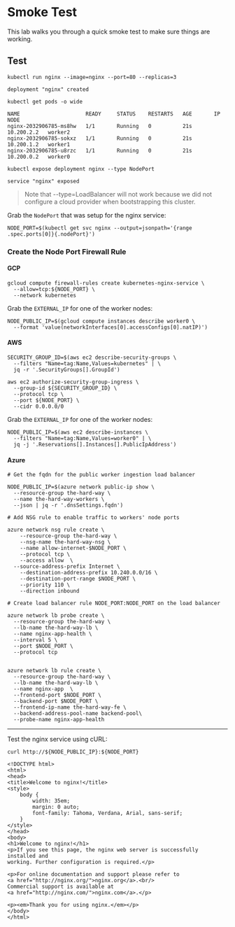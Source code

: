 # Smoke Test

This lab walks you through a quick smoke test to make sure things are working.

## Test

```
kubectl run nginx --image=nginx --port=80 --replicas=3
```

```
deployment "nginx" created
```

```
kubectl get pods -o wide
```
```
NAME                     READY     STATUS    RESTARTS   AGE       IP           NODE
nginx-2032906785-ms8hw   1/1       Running   0          21s       10.200.2.2   worker2
nginx-2032906785-sokxz   1/1       Running   0          21s       10.200.1.2   worker1
nginx-2032906785-u8rzc   1/1       Running   0          21s       10.200.0.2   worker0
```

```
kubectl expose deployment nginx --type NodePort
```

```
service "nginx" exposed
```

> Note that --type=LoadBalancer will not work because we did not configure a cloud provider when bootstrapping this cluster.

Grab the `NodePort` that was setup for the nginx service:

```
NODE_PORT=$(kubectl get svc nginx --output=jsonpath='{range .spec.ports[0]}{.nodePort}')
```

### Create the Node Port Firewall Rule

#### GCP

```
gcloud compute firewall-rules create kubernetes-nginx-service \
  --allow=tcp:${NODE_PORT} \
  --network kubernetes
```

Grab the `EXTERNAL_IP` for one of the worker nodes:

```
NODE_PUBLIC_IP=$(gcloud compute instances describe worker0 \
  --format 'value(networkInterfaces[0].accessConfigs[0].natIP)')
```

#### AWS

```
SECURITY_GROUP_ID=$(aws ec2 describe-security-groups \
  --filters "Name=tag:Name,Values=kubernetes" | \
  jq -r '.SecurityGroups[].GroupId')
```

```
aws ec2 authorize-security-group-ingress \
  --group-id ${SECURITY_GROUP_ID} \
  --protocol tcp \
  --port ${NODE_PORT} \
  --cidr 0.0.0.0/0
```

Grab the `EXTERNAL_IP` for one of the worker nodes:

```
NODE_PUBLIC_IP=$(aws ec2 describe-instances \
  --filters "Name=tag:Name,Values=worker0" | \
  jq -j '.Reservations[].Instances[].PublicIpAddress')
```

#### Azure

```
# Get the fqdn for the public worker ingestion load balancer

NODE_PUBLIC_IP=$(azure network public-ip show \
  --resource-group the-hard-way \
  --name the-hard-way-workers \
  --json | jq -r '.dnsSettings.fqdn')

# Add NSG rule to enable traffic to workers' node ports

azure network nsg rule create \
	--resource-group the-hard-way \
	--nsg-name the-hard-way-nsg \
	--name allow-internet-$NODE_PORT \
	--protocol tcp \
	--access allow  \
  --source-address-prefix Internet \
	--destination-address-prefix 10.240.0.0/16 \
	--destination-port-range $NODE_PORT \
	--priority 110 \
	--direction inbound

# Create load balancer rule NODE_PORT:NODE_PORT on the load balancer

azure network lb probe create \
  --resource-group the-hard-way \
  --lb-name the-hard-way-lb \
  --name nginx-app-health \
  --interval 5 \
  --port $NODE_PORT \
  --protocol tcp
  

azure network lb rule create \
  --resource-group the-hard-way \
  --lb-name the-hard-way-lb \
  --name nginx-app  \
  --frontend-port $NODE_PORT \
  --backend-port $NODE_PORT \
  --frontend-ip-name the-hard-way-fe \
  --backend-address-pool-name backend-pool\
  --probe-name nginx-app-health
```

---

Test the nginx service using cURL:

```
curl http://${NODE_PUBLIC_IP}:${NODE_PORT}
```

```
<!DOCTYPE html>
<html>
<head>
<title>Welcome to nginx!</title>
<style>
    body {
        width: 35em;
        margin: 0 auto;
        font-family: Tahoma, Verdana, Arial, sans-serif;
    }
</style>
</head>
<body>
<h1>Welcome to nginx!</h1>
<p>If you see this page, the nginx web server is successfully installed and
working. Further configuration is required.</p>

<p>For online documentation and support please refer to
<a href="http://nginx.org/">nginx.org</a>.<br/>
Commercial support is available at
<a href="http://nginx.com/">nginx.com</a>.</p>

<p><em>Thank you for using nginx.</em></p>
</body>
</html>
```
